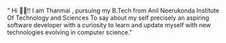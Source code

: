 " Hi 🙂🙂!!
I am Thanmai , pursuing my B.Tech from Anil Neerukonda Institute Of Technology and Sciences
To say about my self precisely an aspiring software developer with a curiosity to learn and update myself with
new technologies evolving in computer science."

<!---
Thanmai939/Thanmai939 is a ✨ special ✨ repository because its `README.md` (this file) appears on your GitHub profile.
You can click the Preview link to take a look at your changes.
--->
